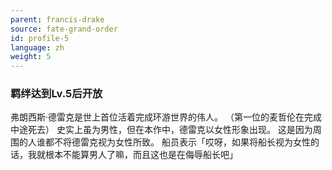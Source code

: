 ```yaml
---
parent: francis-drake
source: fate-grand-order
id: profile-5
language: zh
weight: 5
---
```


### 羁绊达到Lv.5后开放

弗朗西斯·德雷克是世上首位活着完成环游世界的伟人。
（第一位的麦哲伦在完成中途死去）
史实上虽为男性，但在本作中，德雷克以女性形象出现。
这是因为周围的人谁都不将德雷克视为女性所致。
船员表示「哎呀，如果将船长视为女性的话，我就根本不能算男人了嘛，而且这也是在侮辱船长吧」
